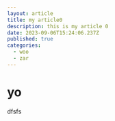 ```yaml
---
layout: article
title: my article0
description: this is my article 0
date: 2023-09-06T15:24:06.237Z
published: true
categories:
  - woo
  - zar
---
```


# yo

dfsfs
